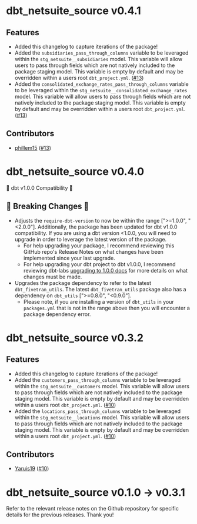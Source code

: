 # dbt_netsuite_source v0.4.1

## Features
- Added this changelog to capture iterations of the package!
- Added the `subsidiaries_pass_through_columns` variable to be leveraged within the `stg_netsuite__subsidiaries` model. This variable will allow users to pass through fields which are not natively included to the package staging model. This variable is empty by default and may be overridden within a users root `dbt_project.yml`. ([#13](https://github.com/fivetran/dbt_netsuite_source/pull/13))
- Added the `consolidated_exchange_rates_pass_through_columns` variable to be leveraged within the `stg_netsuite__consolidated_exchange_rates` model. This variable will allow users to pass through fields which are not natively included to the package staging model. This variable is empty by default and may be overridden within a users root `dbt_project.yml`. ([#13](https://github.com/fivetran/dbt_netsuite_source/pull/13))

## Contributors
- [phillem15](https://github.com/phillem15) ([#13](https://github.com/fivetran/dbt_netsuite_source/pull/13))

# dbt_netsuite_source v0.4.0
🎉 dbt v1.0.0 Compatibility 🎉
## 🚨 Breaking Changes 🚨
- Adjusts the `require-dbt-version` to now be within the range [">=1.0.0", "<2.0.0"]. Additionally, the package has been updated for dbt v1.0.0 compatibility. If you are using a dbt version <1.0.0, you will need to upgrade in order to leverage the latest version of the package.
  - For help upgrading your package, I recommend reviewing this GitHub repo's Release Notes on what changes have been implemented since your last upgrade.
  - For help upgrading your dbt project to dbt v1.0.0, I recommend reviewing dbt-labs [upgrading to 1.0.0 docs](https://docs.getdbt.com/docs/guides/migration-guide/upgrading-to-1-0-0) for more details on what changes must be made.
- Upgrades the package dependency to refer to the latest `dbt_fivetran_utils`. The latest `dbt_fivetran_utils` package also has a dependency on `dbt_utils` [">=0.8.0", "<0.9.0"].
  - Please note, if you are installing a version of `dbt_utils` in your `packages.yml` that is not in the range above then you will encounter a package dependency error.

# dbt_netsuite_source v0.3.2

## Features
- Added this changelog to capture iterations of the package!
- Added the `customers_pass_through_columns` variable to be leveraged within the `stg_netsuite__customers` model. This variable will allow users to pass through fields which are not natively included to the package staging model. This variable is empty by default and may be overridden within a users root `dbt_project.yml`. ([#10](https://github.com/fivetran/dbt_netsuite_source/pull/10))
- Added the `locations_pass_through_columns` variable to be leveraged within the `stg_netsuite__locations` model. This variable will allow users to pass through fields which are not natively included to the package staging model. This variable is empty by default and may be overridden within a users root `dbt_project.yml`. ([#10](https://github.com/fivetran/dbt_netsuite_source/pull/11))

## Contributors
- [Yaruis19](https://github.com/Yaruis19) ([#10](https://github.com/fivetran/dbt_netsuite_source/pull/10))

# dbt_netsuite_source v0.1.0 -> v0.3.1
Refer to the relevant release notes on the Github repository for specific details for the previous releases. Thank you!
